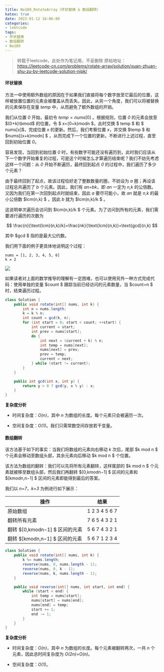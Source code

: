 ```yaml
---
title: No189_RotateArray（环状替换 & 数组翻转）
katex: true
date: 2022-01-12 16:06:00
categories: 
- leetcode
tags:
- 环状替换
- 数组翻转
- No189
---
```


>转载于leetcode，此处作为笔记用，不妥删除
>原帖地址：https://leetcode-cn.com/problems/rotate-array/solution/xuan-zhuan-shu-zu-by-leetcode-solution-nipk/

#### 环状替换

方法一中使用额外数组的原因在于如果我们直接将每个数字放至它最后的位置，这样被放置位置的元素会被覆盖从而丢失。因此，从另一个角度，我们可以将被替换的元素保存在变量 $temp$ 中，从而避免了额外数组的开销。

我们从位置 *0* 开始，最初令 $temp=nums[0]$ 。根据规则，位置 *0* 的元素会放至 $(0+k)\bmod$  的位置，令  $ x=(0+k)modn $，此时交换 $ temp $  和 $ nums[x]$，完成位置 *x* 的更新。然后，我们考察位置 *x*，并交换  $temp $  和 $nums[(x+k)modn] $ ，从而完成下一个位置的更新。不断进行上述过程，直至回到初始位置 *0*。

容易发现，当回到初始位置 *0* 时，有些数字可能还没有遍历到，此时我们应该从下一个数字开始重复的过程，可是这个时候怎么才算遍历结束呢？我们不妨先考虑这样一个问题：从 *0* 开始不断遍历，最终回到起点 *0* 的过程中，我们遍历了多少个元素？

由于最终回到了起点，故该过程恰好走了整数数量的圈，不妨设为 *a* 圈；再设该过程总共遍历了 *b* 个元素。因此，我们有 *an=bk*，即 *an* 一定为 *n,k* 的公倍数。又因为我们在第一次回到起点时就结束，因此 *a* 要尽可能小，故 *an* 就是 *n,k* 的最小公倍数 $lcm(n,k) $ ，因此 *b* 就为 $lcm(n,k)/k $ 。

这说明单次遍历会访问到 $lcm(n,k)/k $  个元素。为了访问到所有的元素，我们需要进行遍历的次数为

$$
\frac{n}{\text{lcm}(n,k)/k}=\frac{nk}{\text{lcm}(n,k)}=\text{gcd}(n,k)
$$


其中 $gcd $  指的是最大公约数。

我们用下面的例子更具体地说明这个过程：
```
nums = [1, 2, 3, 4, 5, 6]
k = 2
```

![](https://cdn.jsdelivr.net/gh/LVicBlack/IMG/root/f0493a97cdb7bc46b37306ca14e555451496f9f9c21effcad8517a81a26f30d6-image.png)

如果读者对上面的数学推导的理解有一定困难，也可以使用另外一种方式完成代码：使用单独的变量 $count $  跟踪当前已经访问的元素数量，当 $count=n $  时，结束遍历过程。


```Java [sol2-Java]
class Solution {
    public void rotate(int[] nums, int k) {
        int n = nums.length;
        k = k % n;
        int count = gcd(k, n);
        for (int start = 0; start < count; ++start) {
            int current = start;
            int prev = nums[start];
            do {
                int next = (current + k) % n;
                int temp = nums[next];
                nums[next] = prev;
                prev = temp;
                current = next;
            } while (start != current);
        }
    }

    public int gcd(int x, int y) {
        return y > 0 ? gcd(y, x % y) : x;
    }
}
```


**复杂度分析**

* 时间复杂度：*O(n)*，其中 *n* 为数组的长度。每个元素只会被遍历一次。

* 空间复杂度：*O(1)*。我们只需常数空间存放若干变量。

#### 数组翻转

该方法基于如下的事实：当我们将数组的元素向右移动 *k* 次后，尾部 $k mod n $  个元素会移动至数组头部，其余元素向后移动 $k mod n $  个位置。

该方法为数组的翻转：我们可以先将所有元素翻转，这样尾部的 $k mod n  $  个元素就被移至数组头部，然后我们再翻转 $[0,kmodn−1] $  区间的元素和 $[kmodn,n−1] $  区间的元素即能得到最后的答案。

我们以 *n=7*，*k=3* 为例进行如下展示：

| 操作                                | 结果            |
| ----------------------------------- | --------------- |
| 原始数组                            | $1~2~3~4~5~6~7$ |
| 翻转所有元素                        | $7~6~5~4~3~2~1$ |
| 翻转 $[0,kmodn−1] $  区间的元素 | $5~6~7~4~3~2~1$ |
| 翻转 $[kmodn,n−1] $  区间的元素 | $5~6~7~1~2~3~4$ |


```Java [sol3-Java]
class Solution {
    public void rotate(int[] nums, int k) {
        k %= nums.length;
        reverse(nums, 0, nums.length - 1);
        reverse(nums, 0, k - 1);
        reverse(nums, k, nums.length - 1);
    }

    public void reverse(int[] nums, int start, int end) {
        while (start < end) {
            int temp = nums[start];
            nums[start] = nums[end];
            nums[end] = temp;
            start += 1;
            end -= 1;
        }
    }
}
```

**复杂度分析**

* 时间复杂度：*O(n)*，其中 *n* 为数组的长度。每个元素被翻转两次，一共 *n* 个元素，因此总时间复杂度为 *O(2n)=O(n)*。

* 空间复杂度：*O(1)*。